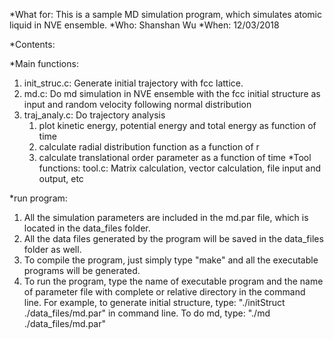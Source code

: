 *What for: This is a sample MD simulation program, which simulates atomic liquid in NVE ensemble.
*Who: Shanshan Wu 
*When: 12/03/2018 

*Contents:

*Main functions:
1. init_struc.c: Generate initial trajectory with fcc lattice.
2. md.c: Do md simulation in NVE ensemble with the fcc initial structure as input and random velocity following normal distribution
3. traj_analy.c: Do trajectory analysis
	1. plot kinetic energy, potential energy and total energy as function of time
	2. calculate radial distribution function as a function of r
	3. calculate translational order parameter as a function of time
*Tool functions:
tool.c: Matrix calculation, vector calculation, file input and output, etc

*run program:
1. All the simulation parameters are included in the md.par file, which is located in the data_files folder.
2. All the data files generated by the program will be saved in the data_files folder as well.
3. To compile the program, just simply type "make" and all the executable programs will be generated.
4. To run the program, type the name of executable program and the name of parameter file with complete or relative directory in the command line. For example, to generate initial structure, type: "./initStruct ./data_files/md.par" in command line. To do md, type: "./md ./data_files/md.par"
